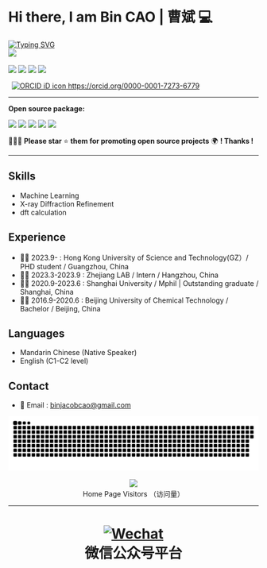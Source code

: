 
  
# Hi there, I am Bin CAO | 曹斌  💻 



<p align="left">
<a href="https://github.com/Bin-Cao">
    <img src="https://readme-typing-svg.demolab.com?font=Georgia&size=18&duration=2000&pause=100&multiline=true&width=500&height=80&lines=Bin+CAO+(曹斌);Researcher+%7C+PhD+Student+%7C+FocusOn+XRDdiffraction;AI+%7C+Materials+Informatics+%7C+Machine+Learning" alt="Typing SVG" />
</a>
<br/>
 
<a href="https://github.com/Bin-Cao">
    <img src="https://github-stats-alpha.vercel.app/api?username=Bin-Cao&cc=22272e&tc=47BCF6&ic=fff&bc=1000">
</a>
</p>

 
[![](https://img.shields.io/badge/ResearchGate-Bin%20Cao-yellowgreen)](https://www.researchgate.net/profile/Bin-Cao-37)
[![](https://img.shields.io/badge/Google%20Scholar-Bin%20CAO-orange)](https://scholar.google.com.hk/citations?user=XXCuRdoAAAAJ&hl=zh-CN)
[![](https://img.shields.io/badge/Repositories-GitHub-blue)](https://github.com/Bin-Cao?tab=repositories)
[![](https://img.shields.io/badge/Open--source%20Projects-PyPI-orange)](https://pypi.org/user/CaoBin/)

<a
  id="cy-effective-orcid-url"
  class="underline"
   href="https://orcid.org/0000-0001-7273-6779"
   target="orcid.widget"
   rel="me noopener noreferrer"
   style="vertical-align: top">
   <img
      src="https://orcid.org/sites/default/files/images/orcid_16x16.png"
      style="width: 1em; margin-inline-start: 0.5em"
      alt="ORCID iD icon"/>
    https://orcid.org/0000-0001-7273-6779
  </a>
 
   
---
**Open source package:**

[![](https://img.shields.io/badge/TCLR-GitHub-green)](https://github.com/Bin-Cao/TCLRmodel)
[![](https://img.shields.io/badge/TCGPR-GitHub-green)](https://github.com/Bin-Cao/TCGPR)
[![](https://img.shields.io/badge/Bgolearn-GitHub-green)](https://github.com/Bin-Cao/Bgolearn)
[![](https://img.shields.io/badge/TrAdaBoost-GitHub-green)](https://github.com/Bin-Cao/TrAdaboost)
[![](https://img.shields.io/badge/WPEM-GitHub-green)](https://github.com/Bin-Cao/WPEM)

🤝🤝🤝 **Please star** ⭐️ **them for promoting open source projects** 🌍 **! Thanks !**
  
  
 
---

## Skills
+ Machine Learning 
+ X-ray Diffraction Refinement 
+ dft calculation

## Experience
+ 👨‍🎓 2023.9-     : Hong Kong University of Science and Technology(GZ）/ PHD student / Guangzhou, China
+ 👨‍💻 2023.3-2023.9 : Zhejiang LAB / Intern / Hangzhou, China
+ 👨‍🎓 2020.9-2023.6 : Shanghai University / Mphil | Outstanding graduate / Shanghai, China
+ 👨‍🎓 2016.9-2020.6 : Beijing University of Chemical Technology / Bachelor / Beijing, China

## Languages
+ Mandarin Chinese (Native Speaker)
+ English (C1-C2 level)

## Contact

+ 📨 Email : binjacobcao@gmail.com



<a href=#><img src="contributions.svg"></a>
<p align="center"> 
  <img src="https://profile-counter.glitch.me/Bin-Cao/count.svg" />
  <br>
  Home Page Visitors （访问量）
  <br>
</p>

---

<h1 align="center">
  <a href=""><img src="https://user-images.githubusercontent.com/86995074/233922132-9ba951ac-05d3-4708-be1b-a06f72ca2bd6.jpg" alt="Wechat" width="140"></a>
   <br>
  微信公众号平台
  <br>
</h1>

